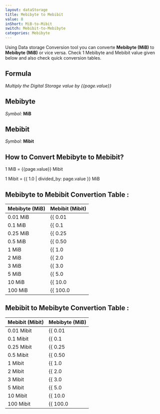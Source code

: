```yaml
---
layout: dataStorage
title: Mebibyte to Mebibit
value: 8
inShort: MiB-to-Mibit
switch: Mebibit-to-Mebibyte
categories: Mebibyte
---
```


Using Data storage Conversion tool you can converte **Mebibyte (MiB)** to **Mebibyte (MiB)** or vice versa. Check 1 Mebibyte and Mebibit value given below and also check quick conversion tables.

## Formula
*Multiply the Digital Storage value by {{page.value}}*

## Mebibyte
*Symbol:* **MiB**

## Mebibit
*Symbol:* **Mibit**

## How to Convert Mebibyte to Mebibit?

1 MiB = {{page.value}} Mibit

1 Mibit = {{ 1.0 | divided_by: page.value }} MiB


## Mebibyte to Mebibit Convertion Table :

| Mebibyte (MiB) | Mebibit (Mibit) |
| ---- | ---- |
| 0.01 MiB | {{ 0.01 | times: page.value | round: 12 }} Mibit |
| 0.1 MiB | {{ 0.1 | times: page.value | round: 12 }} Mibit |
| 0.25 MiB | {{ 0.25 | times: page.value | round: 12 }} Mibit |
| 0.5 MiB | {{ 0.50 | times: page.value | round: 12 }} Mibit |
| 1 MiB | {{ 1.0 | times: page.value | round: 12 }} Mibit |
| 2 MiB | {{ 2.0 | times: page.value | round: 12 }} Mibit |
| 3 MiB | {{ 3.0 | times: page.value | round: 12 }} Mibit |
| 5 MiB | {{ 5.0 | times: page.value | round: 12 }} Mibit |
| 10 MiB | {{ 10.0 | times: page.value | round: 12 }} Mibit |
| 100 MiB | {{ 100.0 | times: page.value | round: 12 }} Mibit |

## Mebibit to Mebibyte Convertion Table :

| Mebibit (Mibit) | Mebibyte (MiB) |
| ---- | ---- |
| 0.01 Mibit | {{ 0.01 | divided_by: page.value | round: 12 }} MiB |
| 0.1 Mibit | {{ 0.1 | divided_by: page.value | round: 12 }} MiB |
| 0.25 Mibit | {{ 0.25 | divided_by: page.value | round: 12 }} MiB |
| 0.5 Mibit | {{ 0.50 | divided_by: page.value | round: 12 }} MiB |
| 1 Mibit | {{ 1.0 | divided_by: page.value | round: 12 }} MiB |
| 2 Mibit | {{ 2.0 | divided_by: page.value | round: 12 }} MiB |
| 3 Mibit | {{ 3.0 | divided_by: page.value | round: 12 }} MiB |
| 5 Mibit | {{ 5.0 | divided_by: page.value | round: 12 }} MiB |
| 10 Mibit | {{ 10.0 | divided_by: page.value | round: 12 }} MiB |
| 100 Mibit | {{ 100.0 | divided_by: page.value | round: 12 }} MiB |


<script>
document.getElementById('selectInput')[9].selected = true
document.getElementById('selectOutput')[7].selected = true
</script>
